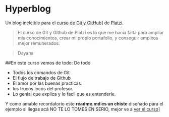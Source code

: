 # Hyperblog 
Un blog incleible  para el [curso de Git y GitHub](http://platzi.com/cursos/git-github/ "[curso de Git y GitHub")] de [Platzi](http://platzi.com "Platzi").

>El curso de Git y Github de Platzi es lo que me hacia falta para ampliar mis conocimientos, crear mi propio portafolio, y conseguir empleos mejor remunerados.

>Dayana

##En este curso vemos de todo: De todo

* Todos los comandos de Git
* El flujo de trabajo de Github
* El amor por las buenas practicas.
* los trucos locos del profesor.
* Lo genial que explica y lo facil que es entenderle.

Y como amable recordatorio este **readme.md es un chiste** diseñado para el ejemplo si llegas acá NO TE LO TOMES EN SERIO, mejor ve a [ver el curso](http://platzi.com/cursos/git-github "ver el curso")]

